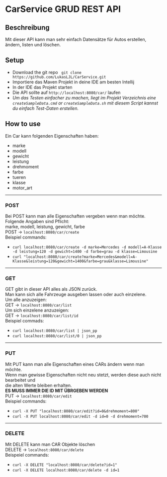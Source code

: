 # CarService GRUD REST API
## Beschreibung
Mit dieser API kann man sehr einfach Datensätze für Autos erstellen, ändern, listen und löschen.
## Setup
- Download the git repo `` git clone https://github.com/LukasLJL/CarService.git`` 
- Importiere das Maven Projekt in deine IDE am besten Intellij
- In der IDE das Projekt starten
- Die API sollte auf ``http://localhost:8080/car/`` laufen
- *Um das Testen einfacher zu machen, liegt im Projekt Verzeichnis eine ``createSampleData.cmd`` or ``createSampleData.sh``
mit diesem Script kannst du einfach Test-Daten erstellen.*
## How to use
Ein Car kann folgenden Eigenschaften haben:
- marke
- modell
- gewicht
- leistung
- drehmoment
- farbe
- tueren
- klasse
- motor_art
---
### POST
Bei POST kann man alle Eigenschaften vergeben wenn man möchte.\
Folgende Angaben sind Pflicht:\
marke, modell, leistung, gewicht, farbe\
POST -> ``localhost:8080/car/create``\
Beispiel commands:
- ``curl localhost:8080/car/create -d marke=Mercedes -d modell=A-Klasse -d leistung=120 -d gewicht=1400 -d farbe=grau -d klasse=Limousine``
- ``curl "localhost:8080/car/create?marke=Mercedes&modell=A-Klasse&leistung=120&gewicht=1400&farbe=grau&klasse=Limousine"``

---
### GET
GET gibt in dieser API alles als JSON zurück.\
Man kann sich alle Fahrzeuge ausgeben lassen oder auch einzelene.\
Um alle anzuzeigen:\
GET -> ``localhost:8080/car/list``\
Um sich einzelene anzuzeigen:\
GET -> ``localhost:8080/car/list/id``\
Beispiel commads:
- ``curl localhost:8080/car/list | json_pp``
- ``curl localhost:8080/car/list/0 | json_pp``

---
### PUT
Mit PUT kann man alle Eigenschaften eines CARs ändern wenn man möchte.\
Wenn man gewisse Eigenschaften nicht neu stetzt, werden diese auch nicht bearbeitet und\
die alten Werte bleiben erhalten.\
**ES MUSS IMMER DIE ID MIT ÜBRGEBEN WERDEN**\
PUT -> ``localhost:8080/car/edit``\
Beispiel commands:
- ``curl -X PUT "localhost:8080/car/edit?id=0&drehmoment=800"``
- ``curl -X PUT localhost:8080/car/edit -d id=0 -d drehmoment=700``

---
### DELETE
Mit DELETE kann man CAR Objekte löschen\
DELETE -> ``localhost:8080/car/delete``\
Beispeiel commands:
- ``curl -X DELETE "localhost:8080/car/delete?id=1"``
- ``curl -X DELETE localhost:8080/car/delete -d id=1``